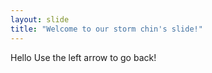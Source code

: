```yaml
---
layout: slide
title: "Welcome to our storm chin's slide!"
---
```

Hello
Use the left arrow to go back!
